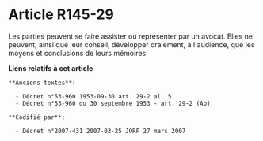 # Article R145-29

Les parties peuvent se faire assister ou représenter par un avocat. Elles ne peuvent, ainsi que leur conseil, développer
oralement, à l'audience, que les moyens et conclusions de leurs mémoires.

**Liens relatifs à cet article**

	**Anciens textes**:

	  - Décret n°53-960 1953-09-30 art. 29-2 al. 5
	  - Décret n°53-960 du 30 septembre 1953 - art. 29-2 (Ab)

	**Codifié par**:

	  - Décret n°2007-431 2007-03-25 JORF 27 mars 2007
